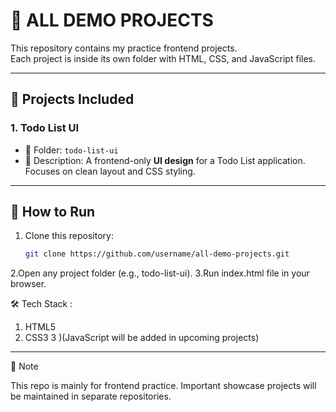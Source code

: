 # 🌟 ALL DEMO PROJECTS

This repository contains my practice frontend projects.  
Each project is inside its own folder with HTML, CSS, and  JavaScript files.  

---

## 📂 Projects Included

### 1. Todo List UI
- 📁 Folder: `todo-list-ui`
- 📝 Description: A frontend-only **UI design** for a Todo List application.  
  Focuses on clean layout and CSS styling.

---

## 🚀 How to Run
1. Clone this repository:
   ```bash
   git clone https://github.com/username/all-demo-projects.git
2.Open any project folder (e.g., todo-list-ui).
3.Run index.html file in your browser. 

🛠 Tech Stack : 
  1) HTML5
  2) CSS3
  3 )(JavaScript will be added in upcoming projects)
---
📌 Note

This repo is mainly for frontend practice.
Important showcase projects will be maintained in separate repositories.
   
